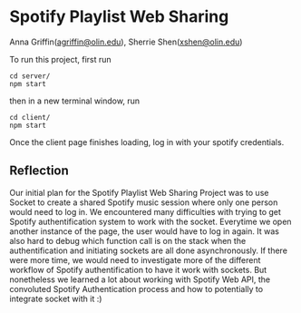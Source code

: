 # Spotify Playlist Web Sharing 
Anna Griffin(agriffin@olin.edu), Sherrie Shen(xshen@olin.edu) <br>

To run this project, first run
```
cd server/
npm start
```

then in a new terminal window, run
```
cd client/
npm start
```

Once the client page finishes loading, log in with your spotify credentials.

## Reflection
Our initial plan for the Spotify Playlist Web Sharing Project was to use Socket to create a shared Spotify music session where only one person would need to log in. We encountered many difficulties with trying to get Spotify authentification system to work with the socket. Everytime we open another instance of the page, the user would have to log in again. It was also hard to debug which function call is on the stack when the authentification and initiating sockets are all done asynchronously. If there were more time, we would need to investigate more of the different workflow of Spotify authentification to have it work with sockets. But nonetheless we learned a lot about working with Spotify Web API, the convoluted Spotify Authentication process and how to potentially to integrate socket with it :)